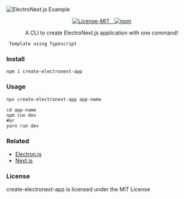 
![ElectroNext.js Example](https://electronextjs.github.io/.github/public/preview.png)
<p align="center">
<a href="#details">
<img src="https://img.shields.io/badge/License-MIT-319046?" alt="License-MIT"/>&nbsp;&nbsp;
<img src="https://img.shields.io/badge/npm-v1.0.3-319046" alt="npm"/></a>

</p>
<p align="center">A CLI to create ElectroNext.js application with one command!</p>

` Template using Typescript`
### Install
```
npm i create-electronext-app
```
### Usage

```
npx create-electronext-app app-name
```

```
cd app-name
npm run dev
#or
yarn run dev
```

### Related
- [Electron.js](https://www.electronjs.org)
- [Next.js](https://nextjs.org)
### License
create-electronext-app is licensed under the MIT License
